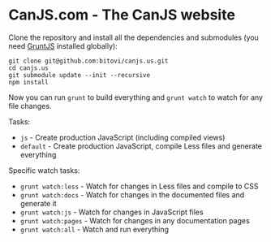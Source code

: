 # CanJS.com - The CanJS website

Clone the repository and install all the dependencies and submodules (you need [GruntJS](http://gruntjs.com) installed
globally):

    git clone git@github.com:bitovi/canjs.us.git
    cd canjs.us
    git submodule update --init --recursive
    npm install

Now you can run `grunt` to build everything and `grunt watch` to watch for any file changes.

Tasks:

- `js` - Create production JavaScript (including compiled views)
- `default` - Create production JavaScript, compile Less files and generate everything

Specific watch tasks:

- `grunt watch:less` - Watch for changes in Less files and compile to CSS
- `grunt watch:docs` - Watch for changes in the documented files and generate it
- `grunt watch:js` - Watch for changes in JavaScript files
- `grunt watch:pages` - Watch for changes in any documentation pages
- `grunt watch:all` - Watch and run everything
